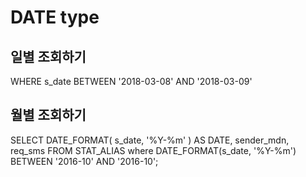 # DATE type

## 일별 조회하기

WHERE s_date BETWEEN '2018-03-08' AND '2018-03-09'

## 월별 조회하기

SELECT DATE_FORMAT( s_date, '%Y-%m' ) AS DATE, sender_mdn, req_sms FROM STAT_ALIAS
where DATE_FORMAT(s_date, '%Y-%m') BETWEEN '2016-10' AND '2016-10';
